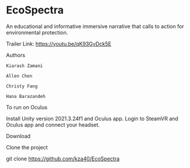 # EcoSpectra
An educational and informative immersive narrative that calls to action for environmental protection.

Trailer Link: https://youtu.be/qK93GvDck5E

Authors

    Kiarash Zamani

    Allen Chen

    Christy Fang

    Hana Barazandeh

To run on Oculus

Install Unity version 2021.3.24f1 and Oculus app. Login to SteamVR and Oculus app and connect your headset.

Download 

Clone the project

  git clone https://github.com/kza40/EcoSpectra
  
